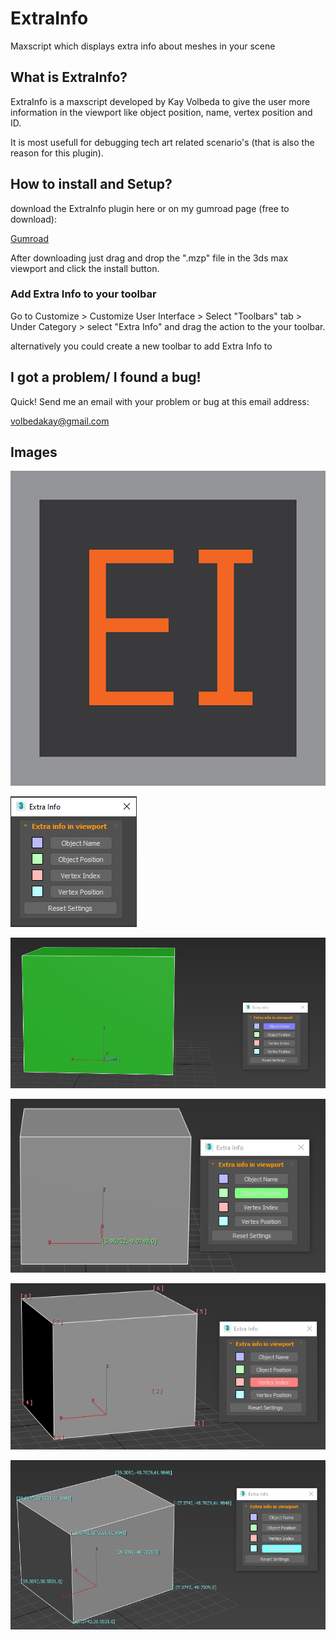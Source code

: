 # ExtraInfo
Maxscript which displays extra info about meshes in your scene

## What is ExtraInfo?
ExtraInfo is a maxscript developed by Kay Volbeda to give the user more information in the viewport like object position, name, vertex position and ID.

It is most usefull for debugging tech art related scenario's (that is also the reason for this plugin).

## How to install and Setup?
download the ExtraInfo plugin here or on my gumroad page (free to download):

[Gumroad](https://gum.co/GpJEh)

After downloading just drag and drop the ".mzp" file in the 3ds max viewport and click the install button.

### Add Extra Info to your toolbar
Go to Customize > Customize User Interface > Select "Toolbars" tab >
Under Category > select "Extra Info"
and drag the action to the your toolbar.

alternatively you could create a new toolbar to add Extra Info to

## I got a problem/ I found a bug!
Quick!
Send me an email with your problem or bug at this email address:

volbedakay@gmail.com

## Images
![](Images/ExtraInfoLogo_Small.png)

![](Images/UI.PNG)

![](Images/ObjectName.PNG)

![](Images/ObjectPos.PNG)

![](Images/VertexID.PNG)

![](Images/VertexPos.PNG)

